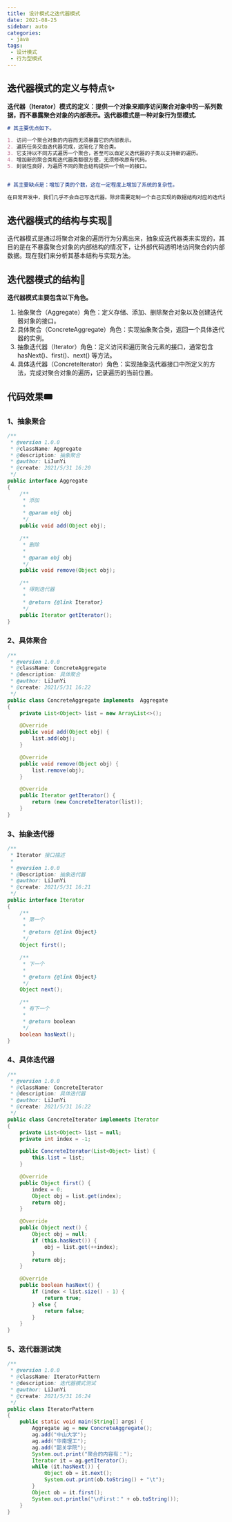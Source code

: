 ```yaml
---
title: 设计模式之迭代器模式
date: 2021-08-25
sidebar: auto
categories:
 - java
tags:
 - 设计模式
 - 行为型模式
---
```


## 迭代器模式的定义与特点✨

**迭代器（Iterator）模式的定义：提供一个对象来顺序访问聚合对象中的一系列数据，而不暴露聚合对象的内部表示。迭代器模式是一种对象行为型模式.**

```markdown
# 其主要优点如下。

1. 访问一个聚合对象的内容而无须暴露它的内部表示。
2. 遍历任务交由迭代器完成，这简化了聚合类。
3. 它支持以不同方式遍历一个聚合，甚至可以自定义迭代器的子类以支持新的遍历。
4. 增加新的聚合类和迭代器类都很方便，无须修改原有代码。
5. 封装性良好，为遍历不同的聚合结构提供一个统一的接口。


# 其主要缺点是：增加了类的个数，这在一定程度上增加了系统的复杂性。

在日常开发中，我们几乎不会自己写迭代器。除非需要定制一个自己实现的数据结构对应的迭代器，否则，开源框架提供的 API 完全够用。
```

## 迭代器模式的结构与实现🎐

迭代器模式是通过将聚合对象的遍历行为分离出来，抽象成迭代器类来实现的，其目的是在不暴露聚合对象的内部结构的情况下，让外部代码透明地访问聚合的内部数据。现在我们来分析其基本结构与实现方法。

## 迭代器模式的结构🎋

**迭代器模式主要包含以下角色。**

1. 抽象聚合（Aggregate）角色：定义存储、添加、删除聚合对象以及创建迭代器对象的接口。
2. 具体聚合（ConcreteAggregate）角色：实现抽象聚合类，返回一个具体迭代器的实例。
3. 抽象迭代器（Iterator）角色：定义访问和遍历聚合元素的接口，通常包含 hasNext()、first()、next() 等方法。
4. 具体迭代器（Concretelterator）角色：实现抽象迭代器接口中所定义的方法，完成对聚合对象的遍历，记录遍历的当前位置。

## 代码效果🎟

### 1、抽象聚合

```java
/**
 * @version 1.0.0
 * @className: Aggregate
 * @description: 抽象聚合
 * @author: LiJunYi
 * @create: 2021/5/31 16:20
 */
public interface Aggregate
{
    /**
     * 添加
     *
     * @param obj obj
     */
    public void add(Object obj);

    /**
     * 删除
     *
     * @param obj obj
     */
    public void remove(Object obj);

    /**
     * 得到迭代器
     *
     * @return {@link Iterator}
     */
    public Iterator getIterator();
}
```

### 2、具体聚合

```java
/**
 * @version 1.0.0
 * @className: ConcreteAggregate
 * @description: 具体聚合
 * @author: LiJunYi
 * @create: 2021/5/31 16:22
 */
public class ConcreteAggregate implements  Aggregate
{
    private List<Object> list = new ArrayList<>();

    @Override
    public void add(Object obj) {
        list.add(obj);
    }

    @Override
    public void remove(Object obj) {
        list.remove(obj);
    }

    @Override
    public Iterator getIterator() {
        return (new ConcreteIterator(list));
    }
}
```

### 3、抽象迭代器

```java
/**
 * Iterator 接口描述
 *
 * @version 1.0.0
 * @Description: 抽象迭代器
 * @author: LiJunYi
 * @create: 2021/5/31 16:21
 */
public interface Iterator
{
    /**
     * 第一个
     *
     * @return {@link Object}
     */
    Object first();

    /**
     * 下一个
     *
     * @return {@link Object}
     */
    Object next();

    /**
     * 有下一个
     *
     * @return boolean
     */
    boolean hasNext();
}
```

### 4、具体迭代器

```java
/**
 * @version 1.0.0
 * @className: ConcreteIterator
 * @description: 具体迭代器
 * @author: LiJunYi
 * @create: 2021/5/31 16:22
 */
public class ConcreteIterator implements Iterator
{
    private List<Object> list = null;
    private int index = -1;

    public ConcreteIterator(List<Object> list) {
        this.list = list;
    }

    @Override
    public Object first() {
        index = 0;
        Object obj = list.get(index);
        return obj;
    }

    @Override
    public Object next() {
        Object obj = null;
        if (this.hasNext()) {
            obj = list.get(++index);
        }
        return obj;
    }

    @Override
    public boolean hasNext() {
        if (index < list.size() - 1) {
            return true;
        } else {
            return false;
        }
    }
}
```

### 5、迭代器测试类

```java
/**
 * @version 1.0.0
 * @className: IteratorPattern
 * @description: 迭代器模式测试
 * @author: LiJunYi
 * @create: 2021/5/31 16:24
 */
public class IteratorPattern
{
    public static void main(String[] args) {
        Aggregate ag = new ConcreteAggregate();
        ag.add("中山大学");
        ag.add("华南理工");
        ag.add("韶关学院");
        System.out.print("聚合的内容有：");
        Iterator it = ag.getIterator();
        while (it.hasNext()) {
            Object ob = it.next();
            System.out.print(ob.toString() + "\t");
        }
        Object ob = it.first();
        System.out.println("\nFirst：" + ob.toString());
    }
}
```
